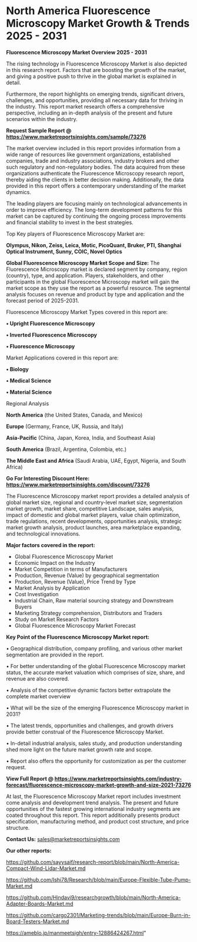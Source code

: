 # North America Fluorescence Microscopy Market Growth & Trends 2025 - 2031

<Strong> Fluorescence Microscopy Market Overview 2025 - 2031</strong>

The rising technology in Fluorescence Microscopy Market is also depicted in this research report. Factors that are boosting the growth of the market, and giving a positive push to thrive in the global market is explained in detail.

Furthermore, the report highlights on emerging trends, significant drivers, challenges, and opportunities, providing all necessary data for thriving in the industry. This report market research offers a comprehensive perspective, including an in-depth analysis of the present and future scenarios within the industry.

<strong>Request Sample Report @ <a href=https://www.marketreportsinsights.com/sample/73276>https://www.marketreportsinsights.com/sample/73276</a></strong>

The market overview included in this report provides information from a wide range of resources like government organizations, established companies, trade and industry associations, industry brokers and other such regulatory and non-regulatory bodies. The data acquired from these organizations authenticate the Fluorescence Microscopy research report, thereby aiding the clients in better decision making. Additionally, the data provided in this report offers a contemporary understanding of the market dynamics.

The leading players are focusing mainly on technological advancements in order to improve efficiency. The long-term development patterns for this market can be captured by continuing the ongoing process improvements and financial stability to invest in the best strategies.

Top Key players of Fluorescence Microscopy Market are:

<strong>Olympus, Nikon, Zeiss, Leica, Motic, PicoQuant, Bruker, PTI, Shanghai Optical Instrument, Sunny, COIC, Novel Optics</strong>

<strong><b>Global Fluorescence Microscopy Market Scope and Size:</b></strong>
The Fluorescence Microscopy market is declared segment by company, region (country), type, and application. Players, stakeholders, and other participants in the global Fluorescence Microscopy market will gain the market scope as they use the report as a powerful resource. The segmental analysis focuses on revenue and product by type and application and the forecast period of 2025-2031.

Fluorescence Microscopy Market Types covered in this report are:

<strong>• Upright Fluorescence Microscopy

• Inverted Fluorescence Microscopy

• Fluorescence Microscopy</strong>

Market Applications covered in this report are:

<strong>• Biology

• Medical Science

• Material Science</strong> 

Regional Analysis

<strong>North America</strong> (the United States, Canada, and Mexico)

<strong>Europe</strong> (Germany, France, UK, Russia, and Italy)

<strong>Asia-Pacific</strong> (China, Japan, Korea, India, and Southeast Asia)

<strong>South America</strong> (Brazil, Argentina, Colombia, etc.)

<strong>The Middle East and Africa</strong> (Saudi Arabia, UAE, Egypt, Nigeria, and South Africa)

<strong>Go For Interesting Discount Here: <a href=https://www.marketreportsinsights.com/discount/73276>https://www.marketreportsinsights.com/discount/73276</a></strong>

The Fluorescence Microscopy market report provides a detailed analysis of global market size, regional and country-level market size, segmentation market growth, market share, competitive Landscape, sales analysis, impact of domestic and global market players, value chain optimization, trade regulations, recent developments, opportunities analysis, strategic market growth analysis, product launches, area marketplace expanding, and technological innovations.

<strong><b>Major factors covered in the report:</b></strong>
<ul>
  <li>Global Fluorescence Microscopy Market </li>
  <li>Economic Impact on the Industry</li>
  <li>Market Competition in terms of Manufacturers</li>
  <li>Production, Revenue (Value) by geographical segmentation</li>
  <li>Production, Revenue (Value), Price Trend by Type</li>
  <li>Market Analysis by Application</li>
  <li>Cost Investigation</li>
  <li>Industrial Chain, Raw material sourcing strategy and Downstream Buyers</li>
  <li>Marketing Strategy comprehension, Distributors and Traders</li>
  <li>Study on Market Research Factors</li>
  <li>Global Fluorescence Microscopy Market Forecast</li>
</ul>

<strong><b>Key Point of the Fluorescence Microscopy Market report:</b></strong>

• Geographical distribution, company profiling, and various other market segmentation are provided in the report.

• For better understanding of the global Fluorescence Microscopy market status, the accurate market valuation which comprises of size, share, and revenue are also covered.

• Analysis of the competitive dynamic factors better extrapolate the complete market overview

• What will be the size of the emerging Fluorescence Microscopy market in 2031?

• The latest trends, opportunities and challenges, and growth drivers provide better construal of the Fluorescence Microscopy Market.

• In-detail industrial analysis, sales study, and production understanding shed more light on the future market growth rate and scope.

• Report also offers the opportunity for customization as per the customer request.

<strong><b>View Full Report @ <a href=https://www.marketreportsinsights.com/industry-forecast/fluorescence-microscopy-market-growth-and-size-2021-73276>https://www.marketreportsinsights.com/industry-forecast/fluorescence-microscopy-market-growth-and-size-2021-73276</a></b></strong>


At last, the Fluorescence Microscopy Market report includes investment come analysis and development trend analysis. The present and future opportunities of the fastest growing international industry segments are coated throughout this report. This report additionally presents product specification, manufacturing method, and product cost structure, and price structure.

<strong>Contact Us:</strong>
sales@marketreportsinsights.com

<strong>Our other reports:</strong>

<a href=https://github.com/sayysaif/research-report/blob/main/North-America-Compact-Wind-Lidar-Market.md>https://github.com/sayysaif/research-report/blob/main/North-America-Compact-Wind-Lidar-Market.md</a>

<a href=https://github.com/Ishi78/Research/blob/main/Europe-Flexible-Tube-Pump-Market.md>https://github.com/Ishi78/Research/blob/main/Europe-Flexible-Tube-Pump-Market.md</a>

<a href=https://github.com/Hindavi9/researchgrowth/blob/main/North-America-Adapter-Boards-Market.md>https://github.com/Hindavi9/researchgrowth/blob/main/North-America-Adapter-Boards-Market.md</a>

<a href=https://github.com/cargo2301/Marketing-trends/blob/main/Europe-Burn-in-Board-Testers-Market.md>https://github.com/cargo2301/Marketing-trends/blob/main/Europe-Burn-in-Board-Testers-Market.md</a>

<a href=https://ameblo.jp/manmeetsigh/entry-12886424267.html>https://ameblo.jp/manmeetsigh/entry-12886424267.html</a>"
